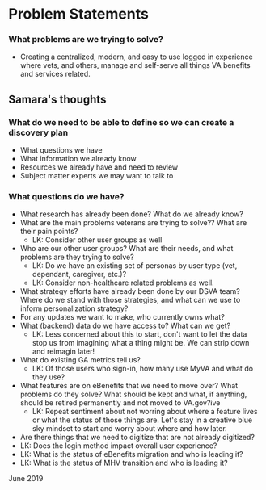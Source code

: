 # Problem Statements

### What problems are we trying to solve?

* Creating a centralized, modern, and easy to use logged in experience where vets, and others, manage and self-serve all things VA benefits and services related. 

## Samara's thoughts

### What do we need to be able to define so we can create a discovery plan

- What questions we have
- What information we already know
- Resources we already have and need to review
- Subject matter experts we may want to talk to

### What questions do we have?

- What research has already been done? What do we already know?
- What are the main problems veterans are trying to solve?? What are their pain points?
    - LK: Consider other user groups as well
- Who are our other user groups? What are their needs, and what problems are they trying to solve?
    - LK: Do we have an existing set of personas by user type (vet, dependant, caregiver, etc.)?
    - LK: Consider non-healthcare related problems as well.
- What strategy efforts have already been done by our DSVA team? Where do we stand with those strategies, and what can we use to inform personalization strategy?
- For any updates we want to make, who currently owns what?
- What (backend) data do we have access to? What can we get?
    - LK: Less concerned about this to start, don't want to let the data stop us from imagining what a thing might be.  We can strip down and reimagin later!
- What do existing GA metrics tell us? 
    - LK: Of those users who sign-in, how many use MyVA and what do they use?
- What features are on eBenefits that we need to move over? What problems do they solve? What should be kept and what, if anything, should be retired permanently and not moved to VA.gov?ive 
    - LK: Repeat sentiment about not worring about where a feature lives or what the status of those things are.  Let's stay in a creative blue sky mindset to start and worry about where and how later.
- Are there things that we need to digitize that are not already digitized?
- LK: Does the login method impact overall user experience?
- LK: What is the status of eBenefits migration and who is leading it?
- LK: What is the status of MHV transition and who is leading it?









June 2019
